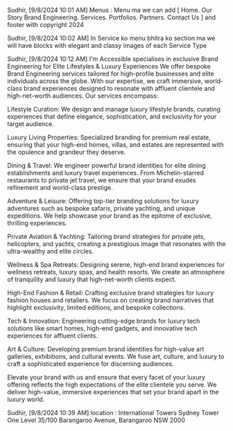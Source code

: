 Sudhir, [9/8/2024 10:01 AM]
Menus : Menu ma we can add  [       Home.   Our Story   Brand Engineering.   Services.     Portfolios.   Partners.   Contact Us  ] and                footer with copyright 2024

Sudhir, [9/8/2024 10:02 AM]
In Service ko menu bhitra ko section ma we will have blocks with elegant and classy images of each Service Type

Sudhir, [9/8/2024 10:12 AM]
I'm Accessible specialises in exclusive  Brand Engineering for Elite Lifestyles & Luxury Experiences
We offer bespoke Brand Engineering services tailored for high-profile businesses and elite individuals across the globe. With our expertise, we craft immersive, world-class brand experiences designed to resonate with affluent clientele and high-net-worth audiences.  Our services encompass:

Lifestyle Curation: We design and manage luxury lifestyle brands, curating experiences that define elegance, sophistication, and exclusivity for your target audience.

Luxury Living Properties: Specialized branding for premium real estate, ensuring that your high-end homes, villas, and estates are represented with the opulence and grandeur they deserve.

Dining & Travel: We engineer powerful brand identities for elite dining establishments and luxury travel experiences. From Michelin-starred restaurants to private jet travel, we ensure that your brand exudes refinement and world-class prestige.

Adventure & Leisure: Offering top-tier branding solutions for luxury adventures such as bespoke safaris, private yachting, and unique expeditions. We help showcase your brand as the epitome of exclusive, thrilling experiences.

Private Aviation & Yachting: Tailoring brand strategies for private jets, helicopters, and yachts, creating a prestigious image that resonates with the ultra-wealthy and elite circles.

Wellness & Spa Retreats: Designing serene, high-end brand experiences for wellness retreats, luxury spas, and health resorts. We create an atmosphere of tranquility and luxury that high-net-worth clients expect.

High-End Fashion & Retail: Crafting exclusive brand strategies for luxury fashion houses and retailers. We focus on creating brand narratives that highlight exclusivity, limited editions, and bespoke collections.

Tech & Innovation: Engineering cutting-edge brands for luxury tech solutions like smart homes, high-end gadgets, and innovative tech experiences for affluent clients.

Art & Culture: Developing premium brand identities for high-value art galleries, exhibitions, and cultural events. We fuse art, culture, and luxury to craft a sophisticated experience for discerning audiences.

Elevate your brand with us and ensure that every facet of your luxury offering reflects the high expectations of the elite clientele you serve. We deliver high-value, immersive experiences that set your brand apart in the luxury world.

Sudhir, [9/8/2024 10:39 AM]
location : International Towers Sydney Tower One Level 35/100 Barangaroo Avenue, Barangaroo NSW 2000